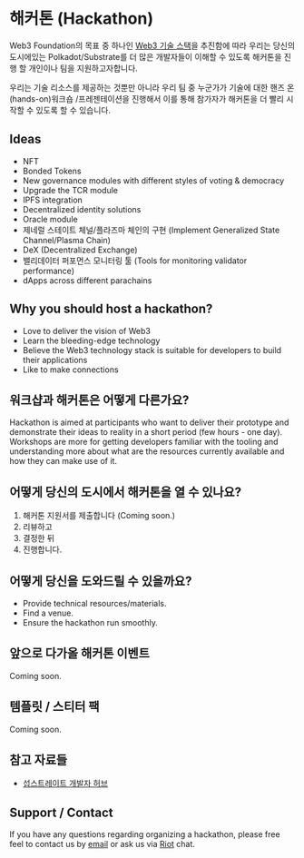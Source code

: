 # 해커톤 (Hackathon)

Web3 Foundation의 목표 중 하나인 [Web3 기술 스택](http://wiki.web3.foundation/en/latest/tech_stack/tech_stack_overview/)을 추진함에 따라 우리는 당신의 도시에있는 Polkadot/Substrate를 더 많은 개발자들이 이해할 수 있도록 해커톤을 진행 할 개인이나 팀을 지원하고자합니다.

우리는 기술 리소스를 제공하는 것뿐만 아니라 우리 팀 중 누군가가 기술에 대한 핸즈 온(hands-on)워크숍 /프레젠테이션을 진행해서 이를 통해 참가자가 해커톤을 더 빨리 시작할 수 있도록 할 수 있습니다.

## Ideas 

- NFT
- Bonded Tokens
- New governance modules with different styles of voting & democracy
- Upgrade the TCR module
- IPFS integration
- Decentralized identity solutions
- Oracle module
- 제네럴 스테이트 체널/플라즈마 체인의 구현 (Implement Generalized State Channel/Plasma Chain)
- DeX (Decentralized Exchange)
- 밸리데이터 퍼포먼스 모니터링 툴 (Tools for monitoring validator performance)
- dApps across different parachains

## Why you should host a hackathon?

- Love to deliver the vision of Web3 
- Learn the bleeding-edge technology
- Believe the Web3 technology stack is suitable for developers to build their applications
- Like to make connections

## 워크샵과 해커톤은 어떻게 다른가요?

Hackathon is aimed at participants who want to deliver their prototype and demonstrate their ideas to reality in a short period (few hours - one day). Workshops are more for getting developers familiar with the tooling and understanding more about what are the resources currently available and how they can make use of it.

## 어떻게 당신의 도시에서 해커톤을 열 수 있나요?

1. 해커톤 지원서를 제출합니다  (Coming soon.)
2. 리뷰하고
3. 결정한 뒤
4. 진행합니다.

## 어떻게 당신을 도와드릴 수 있을까요?

- Provide technical resources/materials. 
- Find a venue.
- Ensure the hackathon run smoothly.

## 앞으로 다가올 해커톤 이벤트

Coming soon.

## 템플릿 / 스티터 팩

Coming soon.

## 참고 자료들

- [섭스트레이트 개발자 허브](https://docs.substrate.dev)

## Support / Contact

If you have any questions regarding organizing a hackathon, please free feel to contact us by [email](mailto:events@web3.foundation) or ask us via [Riot](https://riot.im/app/#/room/#polkadot-watercooler:matrix.org) chat.
